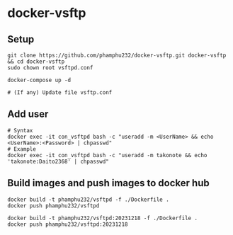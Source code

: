# docker-vsftp

## Setup

```
git clone https://github.com/phamphu232/docker-vsftp.git docker-vsftp && cd docker-vsftp
sudo chown root vsftpd.conf

docker-compose up -d

# (If any) Update file vsftp.conf
```


## Add user

```
# Syntax
docker exec -it con_vsftpd bash -c "useradd -m <UserName> && echo <UserName>:<Password> | chpasswd"
# Example
docker exec -it con_vsftpd bash -c "useradd -m takonote && echo 'takonote:Daito2368' | chpasswd"
```

## Build images and push images to docker hub

```
docker build -t phamphu232/vsftpd -f ./Dockerfile .
docker push phamphu232/vsftpd

docker build -t phamphu232/vsftpd:20231218 -f ./Dockerfile .
docker push phamphu232/vsftpd:20231218
```
